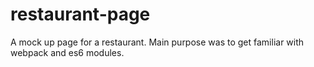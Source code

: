 # restaurant-page
A mock up page for a restaurant. Main purpose was to get familiar with webpack and es6 modules.
